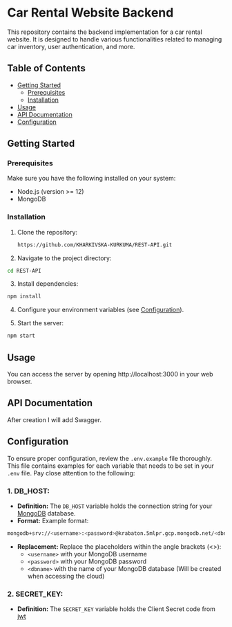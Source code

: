 # Car Rental Website Backend

This repository contains the backend implementation for a car rental website. It is designed to handle various functionalities related to managing car inventory, user authentication, and more.

## Table of Contents

- [Getting Started](#getting-started)
  - [Prerequisites](#prerequisites)
  - [Installation](#installation)
- [Usage](#usage)
- [API Documentation](#api-documentation)
- [Configuration](#configuration)

## Getting Started

### Prerequisites

Make sure you have the following installed on your system:

- Node.js (version >= 12)
- MongoDB

### Installation

1. Clone the repository:

   ```bash
   https://github.com/KHARKIVSKA-KURKUMA/REST-API.git
   ```

2. Navigate to the project directory:

```bash
cd REST-API
```

3. Install dependencies:

```bash
npm install
```

4. Configure your environment variables (see [Configuration](#configuration)).

5. Start the server:

```bash
npm start
```

## Usage

You can access the server by opening http://localhost:3000 in your web browser.

## API Documentation

After creation I will add Swagger.

## Configuration

To ensure proper configuration, review the `.env.example` file thoroughly. This file contains examples for each variable that needs to be set in your `.env` file. Pay close attention to the following:

### 1. DB_HOST:

- **Definition:** The `DB_HOST` variable holds the connection string for your [MongoDB](https://www.mongodb.com/) database.
- **Format:** Example format:

```bash
mongodb+srv://<username>:<password>@krabaton.5mlpr.gcp.mongodb.net/<dbname>?retryWrites=true&w=majority
```

- **Replacement:** Replace the placeholders within the angle brackets (<>):
  - `<username>` with your MongoDB username
  - `<password>` with your MongoDB password
  - `<dbname>` with the name of your MongoDB database (Will be created when accessing the cloud)

### 2. SECRET_KEY:

- **Definition:** The `SECRET_KEY` variable holds the Client Secret code from [jwt](https://jwt.io/)
